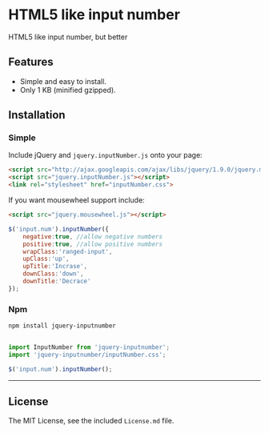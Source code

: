 # HTML5 like input number

HTML5 like input number, but better

## Features

- Simple and easy to install.
- Only 1 KB (minified gzipped).

## Installation

### Simple

Include jQuery and `jquery.inputNumber.js` onto your page:

```html
<script src="http://ajax.googleapis.com/ajax/libs/jquery/1.9.0/jquery.min.js"></script>
<script src="jquery.inputNumber.js"></script>
<link rel="stylesheet" href="inputNumber.css">
```
If you want mousewheel support include:

```html
<script src="jquery.mousewheel.js"></script>
```

```javascript
$('input.num').inputNumber({
	negative:true, //allow negative numbers
	positive:true, //allow positive numbers
	wrapClass:'ranged-input',
	upClass:'up',
	upTitle:'Incrase',
	downClass:'down',
	downTitle:'Decrace'
});
```

### Npm

```bash
npm install jquery-inputnumber
```

```javascript

import InputNumber from 'jquery-inputnumber';
import 'jquery-inputnumber/inputNumber.css';

$('input.num').inputNumber();
```

---

## License

The MIT License, see the included `License.md` file.